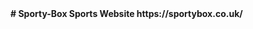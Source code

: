 <b>
# Sporty-Box
Sports Website
<!-->
<a> https://sportybox.co.uk/
<ahttps://sportybox.co.uk/>
<area>
<b>
<title>
<article> Welcome to Sporty Box homes of sports.
<body>
<embed> https://www.youtube.com/watch?v=4XMbwDKvWSs
<embed https://www.youtube.com/watch?v=4XMbwDKvWSs>
<source>
<video> 
https://www.youtube.com/watch?v=EBU27IUaTb0
<image>
<php
$logIn=false;
if ($logged In == true )
echo "You are logged in" {
} else  {
"echo please login" ;
?>
<form action= "process .php">
<Input type="text">
<input type=submit">
</form>
</body>
</html>

